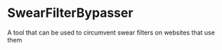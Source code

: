 # SwearFilterBypasser
A tool that can be used to circumvent swear filters on websites that use them
